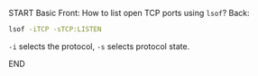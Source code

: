 START
Basic
Front: 
How to list open TCP ports using `lsof`?
Back: 
```sh
lsof -iTCP -sTCP:LISTEN
```

`-i` selects the protocol, `-s` selects protocol state.

END
